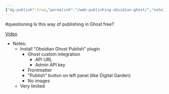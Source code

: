 ```yaml
---
{"dg-publish":true,"permalink":"/web-publishing-obsidian-ghost/","noteIcon":"2"}
---
```


#questioning 
Is this way of publishing in Ghost free?

[Video](https://www.youtube.com/watch?v=hdXjX6Pp5Y8)
- Notes:
	- Install "Obsidian Ghost Publish" plugin
		- Ghost custom integration
			- API URL
			- Admin API key
		- Frontmatter
		- "Publish" button on left panel (like Digital Garden)
		- No images
	- Very limited
